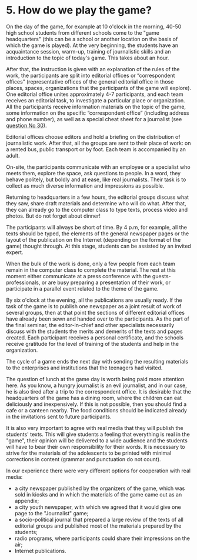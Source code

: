 # 5. How do we play the game?

On the day of the game, for example at 10 o'clock in the morning, 40-50 high school students from different schools come to the "game headquarters" (this can be a school or another location on the basis of which the game is played). At the very beginning, the students have an acquaintance session, warm-up, training of journalistic skills and an introduction to the topic of today's game. This takes about an hour.

After that, the instruction is given with an explanation of the rules of the work, the participants are split into editorial offices or “correspondent offices” (representative offices of the general editorial office in those places, spaces, organizations that the participants of the game will explore). One editorial office unites approximately 4-7 participants, and each team receives an editorial task, to investigate a particular place or organization. All the participants receive information materials on the topic of the game, some information on the specific “correspondent office” (including address and phone number), as well as a special cheat sheet for a journalist (see [question No 30](../30.-where-can-the-example-be-viewed/)).

Editorial offices choose editors and hold a briefing on the distribution of journalistic work. After that, all the groups are sent to their place of work: on a rented bus, public transport or by foot. Each team is accompanied by an adult.

On-site, the participants communicate with an employee or a specialist who meets them, explore the space, ask questions to people. In a word, they behave politely, but boldly and at ease, like real journalists. Their task is to collect as much diverse information and impressions as possible.

Returning to headquarters in a few hours, the editorial groups discuss what they saw, share draft materials and determine who will do what. After that, they can already go to the computer class to type texts, process video and photos. But do not forget about dinner!

The participants will always be short of time. By 4 p.m, for example, all the texts should be typed, the elements of the general newspaper pages or the layout of the publication on the Internet (depending on the format of the game) thought through. At this stage, students can be assisted by an invited expert.

When the bulk of the work is done, only a few people from each team remain in the computer class to complete the material. The rest at this moment either communicate at a press conference with the guests-professionals, or are busy preparing a presentation of their work, or participate in a parallel event related to the theme of the game.

By six o'clock at the evening, all the publications are usually ready. If the task of the game is to publish one newspaper as a joint result of work of several groups, then at that point the sections of different editorial offices have already been sewn and handed over to the participants. As the part of the final seminar, the editor-in-chief and other specialists necessarily discuss with the students the merits and demerits of the texts and pages created. Each participant receives a personal certificate, and the schools receive gratitude for the level of training of the students and help in the organization.

The cycle of a game ends the next day with sending the resulting materials to the enterprises and institutions that the teenagers had visited.

The question of lunch at the game day is worth being paid more attention here. As you know, a hungry journalist is an evil journalist, and in our case, he is also tired after a trip to the correspondent office. It is desirable that the headquarters of the game has a dining room, where the children can eat deliciously and inexpensively. If this is not possible, then you should find a cafe or a canteen nearby. The food conditions should be indicated already in the invitations sent to future participants.

It is also very important to agree with real media that they will publish the students' texts. This will give students a feeling that everything is real in the "game", their opinion will be delivered to a wide audience and the students will have to bear their own responsibility for their words. It is necessary to strive for the materials of the adolescents to be printed with minimal corrections in content (grammar and punctuation do not count).

In our experience there were very different options for cooperation with real media:

* a city newspaper published by the organizers of the game, which was sold in kiosks and in which the materials of the game came out as an appendix;
* a city youth newspaper, with which we agreed that it would give one page to the "Journalist" game;
* a socio-political journal that prepared a large review of the texts of all editorial groups and published most of the materials prepared by the students;
* radio programs, where participants could share their impressions on the air;
* Internet publications.
